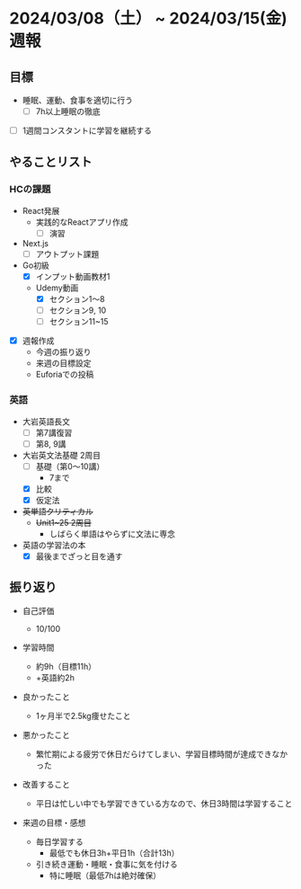 # 2024/03/08（土） ~ 2024/03/15(金) 週報

## 目標

- 睡眠、運動、食事を適切に行う
  - [ ] 7h以上睡眠の徹底
- [ ] 1週間コンスタントに学習を継続する

## やることリスト

### HCの課題

- React発展
  - 実践的なReactアプリ作成
    - [ ] 演習
- Next.js
  - [ ] アウトプット課題
- Go初級
  - [x] インプット動画教材1
  - Udemy動画
    - [x] セクション1〜8
    - [ ] セクション9, 10
    - [ ] セクション11~15

- [x] 週報作成
  - 今週の振り返り
  - 来週の目標設定
  - Euforiaでの投稿

### 英語

- 大岩英語長文
  - [ ] 第7講復習
  - [ ] 第8, 9講
- 大岩英文法基礎 2周目
  - [ ] 基礎（第0〜10講）
    - 7まで
  - [x] 比較
  - [x] 仮定法
- ~~英単語クリティカル~~
  - ~~Unit1~25 2周目~~
    - しばらく単語はやらずに文法に専念
- 英語の学習法の本
  - [x] 最後までざっと目を通す

## 振り返り

- 自己評価
  - 10/100

- 学習時間
  - 約9h（目標11h）
  - +英語約2h

- 良かったこと
  - 1ヶ月半で2.5kg痩せたこと
- 悪かったこと
  - 繁忙期による疲労で休日だらけてしまい、学習目標時間が達成できなかった
- 改善すること
  - 平日は忙しい中でも学習できている方なので、休日3時間は学習すること
- 来週の目標・感想
  - 毎日学習する
    - 最低でも休日3h+平日1h（合計13h）
  - 引き続き運動・睡眠・食事に気を付ける
    - 特に睡眠（最低7hは絶対確保）
